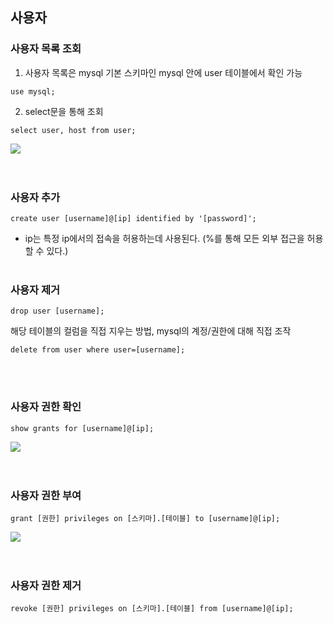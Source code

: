 ## 사용자
### 사용자 목록 조회
1. 사용자 목록은 mysql 기본 스키마인 mysql 안에 user 테이블에서 확인 가능
```MySQL
use mysql;
```
2. select문을 통해 조회
```MySQL
select user, host from user;
```
![](https://images.velog.io/images/hanturtle/post/87d77c96-99f8-4a00-96ff-67dabaa2c021/image.png)<br>
<br><br>
### 사용자 추가
```MySQL
create user [username]@[ip] identified by '[password]';
```
- ip는 특정 ip에서의 접속을 허용하는데 사용된다.
(%를 통해 모든 외부 접근을 허용할 수 있다.)
<br><br>
### 사용자 제거
```MySQL
drop user [username];
```
해당 테이블의 컬럼을 직접 지우는 방법, mysql의 계정/권한에 대해 직접 조작
```MySQL
delete from user where user=[username];
```
<br><br>
### 사용자 권한 확인
```MySQL
show grants for [username]@[ip];
```
![](https://images.velog.io/images/hanturtle/post/94f1011a-a8d2-43f8-93b7-3d27d0394b12/image.png)<br>
<br><br>
### 사용자 권한 부여
```MySQL
grant [권한] privileges on [스키마].[테이블] to [username]@[ip];
```
![](https://images.velog.io/images/hanturtle/post/29bdac92-dfc8-4158-88ea-6f033ea28140/image.png)<br>
<br><br>
### 사용자 권한 제거
```MySQL
revoke [권한] privileges on [스키마].[테이블] from [username]@[ip];
```
<br><br>

